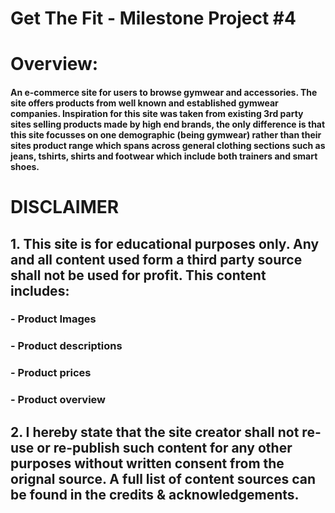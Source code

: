 # Get The Fit - Milestone Project #4
# Overview:
#### An e-commerce site for users to browse gymwear and accessories. The site offers products from well known and established gymwear companies. Inspiration for this site was taken from existing 3rd party sites selling products made by high end brands, the only difference is that this site focusses on one demographic (being gymwear) rather than their sites product range which spans across general clothing sections such as jeans, tshirts, shirts and footwear which include both trainers and smart shoes.
#
# DISCLAIMER
## 1. This site is for educational purposes only. Any and all content used form a third party source shall not be used for profit. This content includes:

### - Product Images
### - Product descriptions
### - Product prices
### - Product overview

## 2. I hereby state that the site creator shall not re-use or re-publish such content for any other purposes without written consent from the orignal source. A full list of content sources can be found in the credits & acknowledgements.
# 


